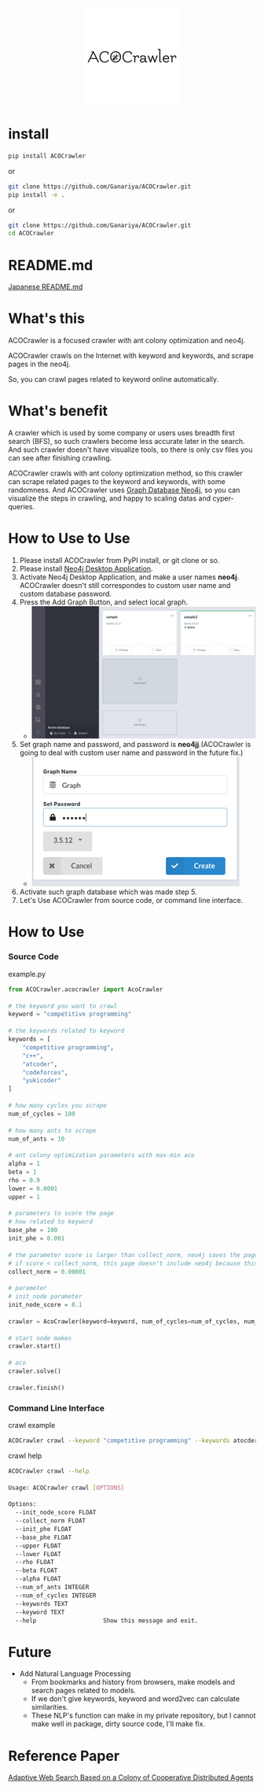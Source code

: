 
<div align="center">
    <img src="images/ACOCrawler.png" width="200px">
</div>

# install

```bash
pip install ACOCrawler
```

or

```bash
git clone https://github.com/Ganariya/ACOCrawler.git
pip install -e .
```

or 

```bash
git clone https://github.com/Ganariya/ACOCrawler.git
cd ACOCrawler
```

# README.md

[Japanese README.md](./Japan/README.md)

# What's this

ACOCrawler is a focused crawler with ant colony optimization and neo4j.

ACOCrawler crawls on the Internet with keyword and keywords, and scrape pages in the neo4j.

So, you can crawl pages related to keyword online automatically.

# What's benefit

A crawler which is used by some company or users uses breadth first search (BFS), so such crawlers become less accurate later in the search.
And such crawler doesn't have visualize tools, so there is only csv files you can see after finishing crawling.

ACOCrawler crawls with ant colony optimization method, so this crawler can scrape related pages to the keyword and keywords, with some randomness.
And ACOCrawler uses [Graph Database Neo4j](https://neo4j.com/), so you can visualize the steps in crawling, and happy to scaling datas and cyper-queries.

# How to Use to Use

1. Please install ACOCrawler from PyPI install, or git clone or so.
2. Please install [Neo4j Desktop Application](https://neo4j.com/download/).
3. Activate Neo4j Desktop Application, and make a user names **neo4j**. ACOCrawler doesn't still correspondes to custom user name and custom database password.
4. Press the Add Graph Button, and select local graph.
    - ![](images/neo4j1.png)
5. Set graph name and password, and password is **neo4jj**.(ACOCrawler is going to deal with custom user name and password in the future fix.) 
    - ![](images/neo4j2.png)
6. Activate such graph database which was made step 5.
7. Let's Use ACOCrawler from source code, or command line interface.

# How to Use

### Source Code

example.py
```python
from ACOCrawler.acocrawler import AcoCrawler

# the keyword you want to crawl
keyword = "competitive programming"

# the keywords related to keyword
keywords = [
    "competitive programming",
    "c++",
    "atcoder",
    "codeforces",
    "yukicoder"
]

# how many cycles you scrape
num_of_cycles = 100

# how many ants to scrape
num_of_ants = 10

# ant colony optimization parameters with max-min aco
alpha = 1
beta = 1
rho = 0.9
lower = 0.0001
upper = 1

# parameters to score the page
# how related to keyword
base_phe = 100
init_phe = 0.001

# the parameter score is larger than collect_norm, neo4j saves the page
# if score < collect_norm, this page doesn't include neo4j because this page doesn't relate to keyword.
collect_norm = 0.00001

# parameter
# init_node parameter
init_node_score = 0.1

crawler = AcoCrawler(keyword=keyword, num_of_cycles=num_of_cycles, num_of_ants=num_of_ants, keywords=keywords, alpha=alpha, beta=beta, rho=rho, lower=lower, upper=upper, base_phe=base_phe, init_phe=init_phe, collect_norm=collect_norm, init_node_score=init_node_score)

# start node makes
crawler.start()

# aco
crawler.solve()

crawler.finish()
```

### Command Line Interface

crawl example
```bash
ACOCrawler crawl --keyword "competitive programming" --keywords atocder --keywords codeforces --keywords c++ 
```

crawl help
```bash
ACOCrawler crawl --help

Usage: ACOCrawler crawl [OPTIONS]

Options:
  --init_node_score FLOAT
  --collect_norm FLOAT
  --init_phe FLOAT
  --base_phe FLOAT
  --upper FLOAT
  --lower FLOAT
  --rho FLOAT
  --beta FLOAT
  --alpha FLOAT
  --num_of_ants INTEGER
  --num_of_cycles INTEGER
  --keywords TEXT
  --keyword TEXT
  --help                   Show this message and exit.
```

# Future

- Add Natural Language Processing
    - From bookmarks and history from browsers, make models and search pages related to models.
    - If we don't give keywords, keyword and word2vec can calculate similarities.
    - These NLP's function can make in my private repository, but I cannot make well in package, dirty source code, I'll make fix. 

# Reference Paper

[Adaptive Web Search Based on a Colony of Cooperative Distributed Agents](https://link.springer.com/chapter/10.1007/978-3-540-45217-1_13)

